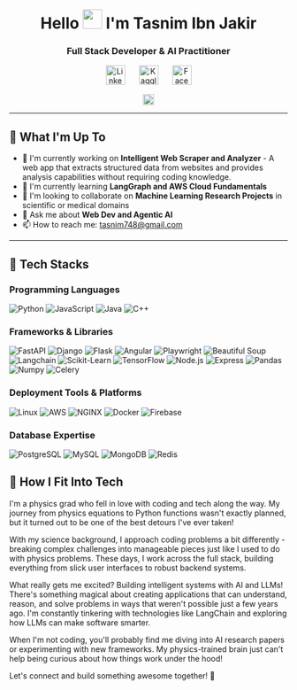 ### 
<div id="header" align="center">    
<h1>Hello <img src="https://raw.githubusercontent.com/MartinHeinz/MartinHeinz/master/wave.gif" height="35"> I'm Tasnim Ibn Jakir</h1>
<h3>Full Stack Developer & AI Practitioner</h3>

<div style="display: flex; gap: 25px; justify-content: center;">
<a href="https://www.linkedin.com/in/tasnimibnjakir" target="_blank">
    <img src="https://cdn.jsdelivr.net/gh/devicons/devicon/icons/linkedin/linkedin-original.svg" width="35px" height="35px" alt="LinkedIn Badge"/>
</a>
<a href="https://www.kaggle.com/tasnimjakir" target="_blank">
    <img src="https://cdn.jsdelivr.net/gh/devicons/devicon/icons/kaggle/kaggle-original.svg" width="35px" height="35px" alt="Kaggle Badge"/>
</a>
<a href="https://www.facebook.com/tasnim.i.jakir" target="_blank">
    <img src="https://cdn.jsdelivr.net/gh/devicons/devicon/icons/facebook/facebook-original.svg" width="35px" height="35px" alt="Facebook Badge"/>
</a>
</div>

<br>
<img src="https://komarev.com/ghpvc/?username=Tasnim748&style=rounded-square&color=blue" height="20px" alt=""/>
</div>

---

## 🚀 What I'm Up To
- 🔭 I'm currently working on **Intelligent Web Scraper and Analyzer** - A web app that extracts structured data from websites and provides analysis capabilities without requiring coding knowledge.
- 🌱 I'm currently learning **LangGraph and AWS Cloud Fundamentals**
- 👯 I'm looking to collaborate on **Machine Learning Research Projects** in scientific or medical domains
- 💬 Ask me about **Web Dev and Agentic AI**
- 📫 How to reach me: tasnim748@gmail.com

---

## 🧰 Tech Stacks
<div>
  <h3>Programming Languages</h3>
  <p>
    <img src="https://img.shields.io/badge/Python-3776AB?style=for-the-badge&logo=python&logoColor=white" alt="Python" />
    <img src="https://img.shields.io/badge/JavaScript-F7DF1E?style=for-the-badge&logo=javascript&logoColor=black" alt="JavaScript" />
    <img src="https://img.shields.io/badge/Java-ED8B00?style=for-the-badge&logo=java&logoColor=white" alt="Java" />
    <img src="https://img.shields.io/badge/C++-00599C?style=for-the-badge&logo=cplusplus&logoColor=white" alt="C++" />
  </p>
</div>

<div>
  <h3>Frameworks & Libraries</h3>
  <p>
    <img src="https://img.shields.io/badge/FastAPI-009688?style=for-the-badge&logo=fastapi&logoColor=white" alt="FastAPI" />
    <img src="https://img.shields.io/badge/Django-092E20?style=for-the-badge&logo=django&logoColor=white" alt="Django" />
    <img src="https://img.shields.io/badge/Flask-000000?style=for-the-badge&logo=flask&logoColor=white" alt="Flask" />
    <img src="https://img.shields.io/badge/Angular-DD0031?style=for-the-badge&logo=angular&logoColor=white" alt="Angular" />
    <img src="https://img.shields.io/badge/Playwright-45ba4b?style=for-the-badge&logo=playwright&logoColor=white" alt="Playwright" />
    <img src="https://img.shields.io/badge/Beautiful_Soup-3776AB?style=for-the-badge" alt="Beautiful Soup" />
    <img src="https://img.shields.io/badge/Langchain-3178C6?style=for-the-badge" alt="Langchain" />
    <img src="https://img.shields.io/badge/ScikitLearn-F7931E?style=for-the-badge&logo=scikit-learn&logoColor=white" alt="Scikit-Learn" />
    <img src="https://img.shields.io/badge/TensorFlow-FF6F00?style=for-the-badge&logo=tensorflow&logoColor=white" alt="TensorFlow" />
    <img src="https://img.shields.io/badge/Node.js-339933?style=for-the-badge&logo=nodedotjs&logoColor=white" alt="Node.js" />
    <img src="https://img.shields.io/badge/Express-000000?style=for-the-badge&logo=express&logoColor=white" alt="Express" />
    <img src="https://img.shields.io/badge/Pandas-150458?style=for-the-badge&logo=pandas&logoColor=white" alt="Pandas" />
    <img src="https://img.shields.io/badge/NumPy-013243?style=for-the-badge&logo=numpy&logoColor=white" alt="Numpy" />
    <img src="https://img.shields.io/badge/Celery-37814A?style=for-the-badge&logo=celery&logoColor=white" alt="Celery" />
  </p>
</div>

<div>
  <h3>Deployment Tools & Platforms</h3>
  <p>
    <img src="https://img.shields.io/badge/Linux-FCC624?style=for-the-badge&logo=linux&logoColor=black" alt="Linux" />
    <img src="https://img.shields.io/badge/AWS-232F3E?style=for-the-badge&logo=amazon-aws&logoColor=white" alt="AWS" />
    <img src="https://img.shields.io/badge/NGINX-009639?style=for-the-badge&logo=nginx&logoColor=white" alt="NGINX" />
    <img src="https://img.shields.io/badge/Docker-2496ED?style=for-the-badge&logo=docker&logoColor=white" alt="Docker" />
    <img src="https://img.shields.io/badge/Firebase-FFCA28?style=for-the-badge&logo=firebase&logoColor=black" alt="Firebase" />
  </p>
</div>

<div>
  <h3>Database Expertise</h3>
  <p>
    <img src="https://img.shields.io/badge/PostgreSQL-316192?style=for-the-badge&logo=postgresql&logoColor=white" alt="PostgreSQL" />
    <img src="https://img.shields.io/badge/MySQL-4479A1?style=for-the-badge&logo=mysql&logoColor=white" alt="MySQL" />
    <img src="https://img.shields.io/badge/MongoDB-47A248?style=for-the-badge&logo=mongodb&logoColor=white" alt="MongoDB" />
    <img src="https://img.shields.io/badge/Redis-DC382D?style=for-the-badge&logo=redis&logoColor=white" alt="Redis" />
  </p>
</div>


## 🧩 How I Fit Into Tech

I'm a physics grad who fell in love with coding and tech along the way. My journey from physics equations to Python functions wasn't exactly planned, but it turned out to be one of the best detours I've ever taken!

With my science background, I approach coding problems a bit differently - breaking complex challenges into manageable pieces just like I used to do with physics problems. These days, I work across the full stack, building everything from slick user interfaces to robust backend systems.

What really gets me excited? Building intelligent systems with AI and LLMs! There's something magical about creating applications that can understand, reason, and solve problems in ways that weren't possible just a few years ago. I'm constantly tinkering with technologies like LangChain and exploring how LLMs can make software smarter.

When I'm not coding, you'll probably find me diving into AI research papers or experimenting with new frameworks. My physics-trained brain just can't help being curious about how things work under the hood!

Let's connect and build something awesome together! 🚀
